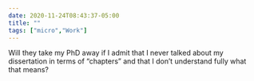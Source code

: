 ```yaml
---
date: 2020-11-24T08:43:37-05:00
title: ""
tags: ["micro","Work"]
---
```

Will they take my PhD away if I admit that I never talked about my dissertation in terms of “chapters” and that I don’t understand fully what that means?
